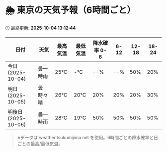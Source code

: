 # 🌦️ 東京の天気予報（6時間ごと）

🕒 最終更新: **2025-10-04 13:12:44**

| 日付 | 天気 | 最高気温 | 最低気温 | 降水確率 0-6 | 6-12 | 12-18 | 18-24 |
|------|------|----------|----------|------------|------|------|------|
| 今日 (2025-10-04) | 曇一時雨 | 25℃ | -℃ | --% | --% | 50% | 20% |
| 明日 (2025-10-05) | 曇時々晴 | 26℃ | 20℃ | 20% | 20% | 20% | 30% |
| 明後日 (2025-10-06) | 曇一時雨 | 28℃ | 19℃ | 50% | 50% | 50% | 50% |

> ※データは weather.tsukumijima.net を使用。6時間ごとの降水確率と日ごとの最高/最低気温。